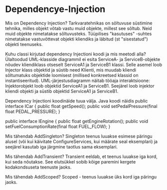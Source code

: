 # Dependencye-Injection
Mis on Dependency Injection?
Tarkvaratehnikas on sõltuvuse süstimine tehnika, milles objekt võtab vastu muid objekte, millest see sõltub. Neid muid objekte nimetatakse sõltuvusteks. Tüüpilises "kasutuses" -suhtes nimetatakse vastuvõttevat objekti kliendiks ja läbitud (st "sisestatud") objekti teenuseks.


Kuhu classi kirjutad dependency Injectioni koodi ja mis meetodi alla?
Ülaltoodud UML-klasside diagrammil ei esita ServiceA- ja ServiceB-objekte nõudev kliendiklass otseselt ServiceA1 ja ServiceB1 klassi. Selle asemel loob Injector klass objektid ja süstib need Klienti, mis muudab kliendi sõltumatuks objektide loomisest (millised konkreetsed klassid on instantiseeritud).
UML-järjestusdiagramm näitab tööaja interaktsioone: Injektorobjekt loob objektid ServiceA1 ja ServiceB1. Seejärel loob injektor kliendi objekti ja süstib objektid ServiceA1 ja ServiceB1.


Dependency Injectioni koodinäide tuua välja.
Java koodi näidis
public interface ICar {
    public float getSpeed();
    public void setPedalPressure(final float PEDAL_PRESSURE);
}

public interface IEngine {
    public float getEngineRotation();
    public void setFuelConsumptionRate(final float FUEL_FLOW);
}


Mis tähendab AddSingleton?
Singleton teenus luuakse esimese päringu alusel (või kui käivitate ConfigureServices, kui määrate seal eksemplari) ja seejärel kasutab iga järgmine taotlus sama eksemplari.


Mis tähendab AddTransient?
Transient eeldab, et teenus luuakse iga kord, kui seda nõutakse. See elutsükkel sobib kõige paremini kergete kodakondsuseta teenuste jaoks.


Mis tähendab AddScoped?
Scoped - teenus luuakse üks kord iga päringu jaoks.

